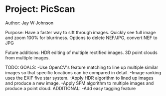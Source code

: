 Project: PicScan
====================
Author: Jay W Johnson

Purpose:
Have a faster way to sift through images. Quickly see full image and zoom 100% for blurriness. Options to delete NEF/JPG, convert NEF to JPG

Future additions:
HDR editing of multiple rectified images.
3D point clouds from multiple images.


TODO:
    GOALS:
        -Use OpenCV's feature matching to line up multiple similar images so that specific locations can be compared in detail.
            -Image ranking uses the EXIF five star system.
        -Apply HDR algorithm to lined up images and produce a new image.
        -Apply SFM algorithm to multiple images and produce a point cloud.
    ADDITIONAL:
        -Add easy tagging feature


